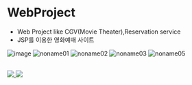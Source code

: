 # WebProject
* Web Project like CGV(Movie Theater),Reservation service
* JSP를 이용한 영화예매  사이트

![image](https://user-images.githubusercontent.com/19161231/47648840-9bdcad00-dbbe-11e8-9b80-f294dd3fe185.png)
![noname01](https://user-images.githubusercontent.com/19161231/47649051-54a2ec00-dbbf-11e8-8bdb-9f4336e24fa7.png)
![noname02](https://user-images.githubusercontent.com/19161231/47649052-54a2ec00-dbbf-11e8-9a5d-a8a8b439139b.png)
![noname03](https://user-images.githubusercontent.com/19161231/47649053-54a2ec00-dbbf-11e8-9284-da3a6b552260.png)
![noname05](https://user-images.githubusercontent.com/19161231/47649054-553b8280-dbbf-11e8-95d5-8993fac45ee2.png)

</br> 
<a href="mailto:dydtjr1994@gmail.com" target="_blank">
  <img src="https://img.shields.io/badge/E--mail-Yongseok%20choi-yellow.svg">
</a>
<a href="https://blog.naver.com/cys_star" target="_blank">
  <img src="https://img.shields.io/badge/Blog-cys__star%27s%20Blog-blue.svg">
</a>
